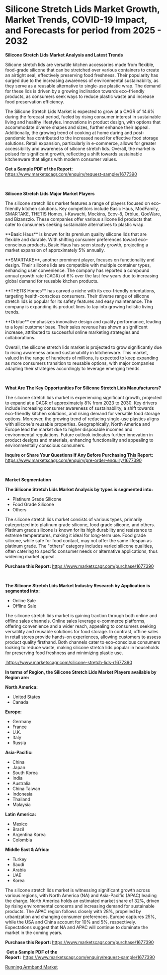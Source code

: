 <p><h1>Silicone Stretch Lids Market Growth, Market Trends, COVID-19 Impact, and Forecasts for period from 2025 - 2032</h1></p><p><strong>Silicone Stretch Lids Market Analysis and Latest Trends</strong></p>
<p><p>Silicone stretch lids are versatile kitchen accessories made from flexible, food-grade silicone that can be stretched over various containers to create an airtight seal, effectively preserving food freshness. Their popularity has surged due to the increasing awareness of environmental sustainability, as they serve as a reusable alternative to single-use plastic wrap. The demand for these lids is driven by a growing inclination towards eco-friendly products, as consumers seek ways to reduce plastic waste and increase food preservation efficiency.</p><p>The Silicone Stretch Lids Market is expected to grow at a CAGR of 14.6% during the forecast period, fueled by rising consumer interest in sustainable living and healthy lifestyles. Innovations in product design, with options that accommodate diverse shapes and sizes, further enhance their appeal. Additionally, the growing trend of cooking at home during and post-pandemic has contributed to the increased need for effective food storage solutions. Retail expansion, particularly in e-commerce, allows for greater accessibility and awareness of silicone stretch lids. Overall, the market is poised for significant growth, reflecting a shift towards sustainable kitchenware that aligns with modern consumer values.</p></p>
<p><strong>Get a Sample PDF of the Report:&nbsp;</strong> <a href="https://www.marketscagr.com/enquiry/request-sample/1677390?utm_campaign=1126&utm_medium=2&utm_source=Github&utm_content=ia&utm_term=08022025&utm_id=silicone-stretch-lids">https://www.marketscagr.com/enquiry/request-sample/1677390</a></p>
<p>&nbsp;</p>
<p><strong>Silicone Stretch Lids Major Market Players</strong></p>
<p><p>The silicone stretch lids market features a range of players focused on eco-friendly kitchen solutions. Key competitors include Basic Haus, ModFamily, SMARTAKE, THETIS Homes, i-Kawachi, Mockins, Ecov-8, Orblue, QooWare, and Bizanzzio. These companies offer various silicone lid products that cater to consumers seeking sustainable alternatives to plastic wrap.</p><p>**Basic Haus** is known for its premium quality silicone lids that are flexible and durable. With shifting consumer preferences toward eco-conscious products, Basic Haus has seen steady growth, projecting a market expansion of approximately 5% annually.</p><p>**SMARTAKE**, another prominent player, focuses on functionality and design. Their silicone lids are compatible with multiple container types, enhancing user convenience. The company has reported a compound annual growth rate (CAGR) of 6% over the last few years due to increasing global demand for reusable kitchen products.</p><p>**THETIS Homes** has carved a niche with its eco-friendly orientations, targeting health-conscious consumers. Their diverse range of silicone stretch lids is popular for its safety features and easy maintenance. The company is expanding its product lines to tap into growing holistic living trends.</p><p>**Orblue** emphasizes innovative design and quality performance, leading to a loyal customer base. Their sales revenue has shown a significant increase, attributed to successful online marketing strategies and collaborations.</p><p>Overall, the silicone stretch lids market is projected to grow significantly due to rising awareness around sustainability in kitchenware. This market, valued in the range of hundreds of millions, is expected to keep expanding as more consumers transition to reusable options, with major companies adapting their strategies accordingly to leverage emerging trends.</p></p>
<p>&nbsp;</p>
<p><strong>What Are The Key Opportunities For Silicone Stretch Lids Manufacturers?</strong></p>
<p><p>The silicone stretch lids market is experiencing significant growth, projected to expand at a CAGR of approximately 8% from 2023 to 2030. Key drivers include increasing consumer awareness of sustainability, a shift towards eco-friendly kitchen solutions, and rising demand for versatile food storage options. Moreover, the growing trend of reducing single-use plastics aligns with silicone's reusable properties. Geographically, North America and Europe lead the market due to higher disposable incomes and environmental regulations. Future outlook indicates further innovation in product designs and materials, enhancing functionality and appealing to environmentally conscious consumers.</p></p>
<p><strong>Inquire or Share Your Questions If Any Before Purchasing This Report:</strong> <a href="https://www.marketscagr.com/enquiry/pre-order-enquiry/1677390?utm_campaign=1126&utm_medium=2&utm_source=Github&utm_content=ia&utm_term=08022025&utm_id=silicone-stretch-lids">https://www.marketscagr.com/enquiry/pre-order-enquiry/1677390</a></p>
<p>&nbsp;</p>
<p><strong>Market Segmentation</strong></p>
<p><strong>The Silicone Stretch Lids Market Analysis by types is segmented into:</strong></p>
<p><ul><li>Platinum Grade Silicone</li><li>Food Grade Silicone</li><li>Others</li></ul></p>
<p><p>The silicone stretch lids market consists of various types, primarily categorized into platinum grade silicone, food grade silicone, and others. Platinum grade silicone is known for its high durability and resistance to extreme temperatures, making it ideal for long-term use. Food grade silicone, while safe for food contact, may not offer the same lifespan as platinum grade. The "others" category includes varied silicone qualities, often catering to specific consumer needs or alternative applications, thus widening market appeal.</p></p>
<p><strong>Purchase this Report:&nbsp;</strong><a href="https://www.marketscagr.com/purchase/1677390?utm_campaign=1126&utm_medium=2&utm_source=Github&utm_content=ia&utm_term=08022025&utm_id=silicone-stretch-lids">https://www.marketscagr.com/purchase/1677390</a></p>
<p>&nbsp;</p>
<p><strong>The Silicone Stretch Lids Market Industry Research by Application is segmented into:</strong></p>
<p><ul><li>Online Sale</li><li>Offline Sale</li></ul></p>
<p><p>The silicone stretch lids market is gaining traction through both online and offline sales channels. Online sales leverage e-commerce platforms, offering convenience and a wider reach, appealing to consumers seeking versatility and reusable solutions for food storage. In contrast, offline sales in retail stores provide hands-on experiences, allowing customers to assess product quality firsthand. Both channels cater to eco-conscious consumers looking to reduce waste, making silicone stretch lids popular in households for preserving food freshness and minimizing plastic use.</p></p>
<p><a href="https://www.marketscagr.com/silicone-stretch-lids-r1677390?utm_campaign=1126&utm_medium=2&utm_source=Github&utm_content=ia&utm_term=08022025&utm_id=silicone-stretch-lids">&nbsp;https://www.marketscagr.com/silicone-stretch-lids-r1677390</a></p>
<p><strong>In terms of Region, the Silicone Stretch Lids Market Players available by Region are:</strong></p>
<p>
    <p> <strong> North America: </strong>
        <ul>
            <li>United States</li>
            <li>Canada</li>
        </ul>
        </p> 
    <p> <strong> Europe: </strong>
        <ul>
            <li>Germany</li>
            <li>France</li>
            <li>U.K.</li>
            <li>Italy</li>
            <li>Russia</li>
        </ul>
        </p> 
    <p> <strong> Asia-Pacific: </strong>
        <ul>
            <li>China</li>
            <li>Japan</li>
            <li>South Korea</li>
            <li>India</li>
            <li>Australia</li>
            <li>China Taiwan</li>
            <li>Indonesia</li>
            <li>Thailand</li>
            <li>Malaysia</li>
        </ul>
        </p> 
    <p> <strong> Latin America: </strong>
        <ul>
            <li>Mexico</li>
            <li>Brazil</li>
            <li>Argentina Korea</li>
            <li>Colombia</li>
        </ul>
        </p> 
    <p> <strong> Middle East & Africa: </strong>
        <ul>
            <li>Turkey</li>
            <li>Saudi</li>
            <li>Arabia</li>
            <li>UAE</li>
            <li>Korea</li>
        </ul>
    </p>
    </p>
<p><p>The silicone stretch lids market is witnessing significant growth across various regions, with North America (NA) and Asia-Pacific (APAC) leading the charge. North America holds an estimated market share of 32%, driven by rising environmental concerns and increasing demand for sustainable products. The APAC region follows closely with 28%, propelled by urbanization and changing consumer preferences. Europe captures 25%, while the USA and China account for 10% and 5%, respectively. Expectations suggest that NA and APAC will continue to dominate the market in the coming years.</p></p>
<p><strong>Purchase this Report: </strong><a href="https://www.marketscagr.com/purchase/1677390?utm_campaign=1126&utm_medium=2&utm_source=Github&utm_content=ia&utm_term=08022025&utm_id=silicone-stretch-lids">https://www.marketscagr.com/purchase/1677390</a></p>
<p>&nbsp;<strong>Get a Sample PDF of the Report:&nbsp;&nbsp;</strong><a href="https://www.marketscagr.com/enquiry/request-sample/1677390?utm_campaign=1126&utm_medium=2&utm_source=Github&utm_content=ia&utm_term=08022025&utm_id=silicone-stretch-lids">https://www.marketscagr.com/enquiry/request-sample/1677390</a></p>
<p><strong></strong></p>
<p><p><a href="https://github.com/julyju69/Market-Research-Report-List-5/blob/main/running-armband-market.md?utm_campaign=1126&utm_medium=2&utm_source=Github&utm_content=ia&utm_term=08022025&utm_id=silicone-stretch-lids">Running Armband Market</a></p></p>